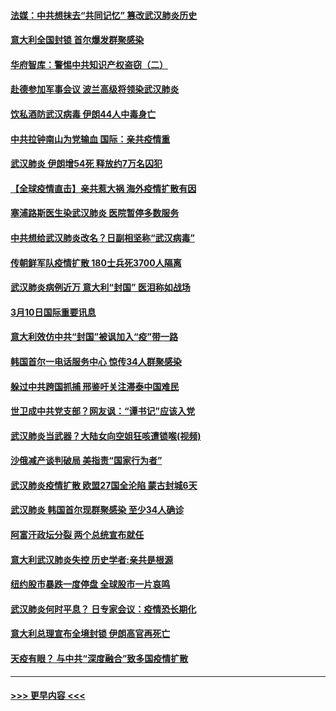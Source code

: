#### [法媒：中共想抹去“共同记忆” 篡改武汉肺炎历史](../pages/prog202/a102796607.md?t=03110603) 
#### [意大利全国封锁 首尔爆发群聚感染](../pages/prog202/a102796574.md?t=03110603) 
#### [华府智库：警惕中共知识产权盗窃（二）](../pages/prog202/a102796570.md?t=03110603) 
#### [赴德参加军事会议 波兰高级将领染武汉肺炎](../pages/prog202/a102796549.md?t=03110603) 
#### [饮私酒防武汉病毒 伊朗44人中毒身亡](../pages/prog202/a102796503.md?t=03110603) 
#### [中共拉钟南山为党输血 国际：亲共疫情重](../pages/prog202/a102796486.md?t=03110603) 
#### [武汉肺炎 伊朗增54死 释放约7万名囚犯](../pages/prog202/a102796475.md?t=03110603) 
#### [【全球疫情直击】亲共惹大祸 海外疫情扩散有因](../pages/prog202/a102796399.md?t=03110603) 
#### [塞浦路斯医生染武汉肺炎 医院暂停多数服务](../pages/prog202/a102796329.md?t=03110603) 
#### [中共想给武汉肺炎改名？日副相坚称“武汉病毒”](../pages/prog202/a102796323.md?t=03110603) 
#### [传朝鲜军队疫情扩散 180士兵死3700人隔离](../pages/prog202/a102796288.md?t=03110603) 
#### [武汉肺炎病例近万 意大利“封国” 医泪称如战场](../pages/prog202/a102796246.md?t=03110603) 
#### [3月10日国际重要讯息](../pages/prog202/a102796259.md?t=03110603) 
#### [意大利效仿中共“封国”被讽加入“疫”带一路](../pages/prog202/a102796225.md?t=03110603) 
#### [韩国首尔一电话服务中心 惊传34人群聚感染](../pages/prog202/a102796219.md?t=03110603) 
#### [躲过中共跨国抓捕 邢鉴吁关注滞泰中国难民](../pages/prog202/a102796153.md?t=03110603) 
#### [世卫成中共党支部？网友讽：“谭书记”应该入党](../pages/prog202/a102796126.md?t=03110603) 
#### [武汉肺炎当武器？大陆女向空姐狂咳遭锁喉(视频)](../pages/prog202/a102796123.md?t=03110603) 
#### [沙俄减产谈判破局 美指责“国家行为者”](../pages/prog202/a102796070.md?t=03110603) 
#### [武汉肺炎疫情扩散 欧盟27国全沦陷 蒙古封城6天](../pages/prog202/a102796062.md?t=03110603) 
#### [武汉肺炎 韩国首尔现群聚感染 至少34人确诊](../pages/prog202/a102796022.md?t=03110603) 
#### [阿富汗政坛分裂 两个总统宣布就任](../pages/prog202/a102795993.md?t=03110603) 
#### [意大利武汉肺炎失控 历史学者:亲共是根源](../pages/prog202/a102795951.md?t=03110603) 
#### [纽约股市暴跌一度停盘 全球股市一片哀鸣](../pages/prog202/a102795870.md?t=03110603) 
#### [武汉肺炎何时平息？ 日专家会议：疫情恐长期化](../pages/prog202/a102795825.md?t=03110603) 
#### [意大利总理宣布全境封锁 伊朗高官再死亡](../pages/prog202/a102795862.md?t=03110603) 
#### [天疫有眼？ 与中共“深度融合”致多国疫情扩散](../pages/prog202/a102795835.md?t=03110603) 

----
#### [ >>> 更早内容 <<< ](../indexes/prog202-earlier.md)
